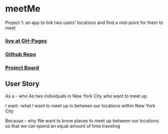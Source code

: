 # meetMe
Project 1: an app to link two users' locations and find a mid-point for them to meet

### [live at GH-Pages](https://a-breezy.github.io/meetMe/)
### [Github Repo](https://github.com/a-breezy/meetMe)
### [Project Board](https://github.com/a-breezy/meetMe/projects/2)

## User Story
As a - who
As two individuals in New York City who want to meet up

I want -what 
I want to meet up in between our locations within New York City

Because - why
We want to know places to meet up between our locations so that we can spend an equal amount of time traveling 

